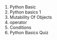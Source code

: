 1. Python Basic
2. Python basics 1
3. Mutability Of Objects
4. operator
5. Conditions
6. Python Basics Quiz
